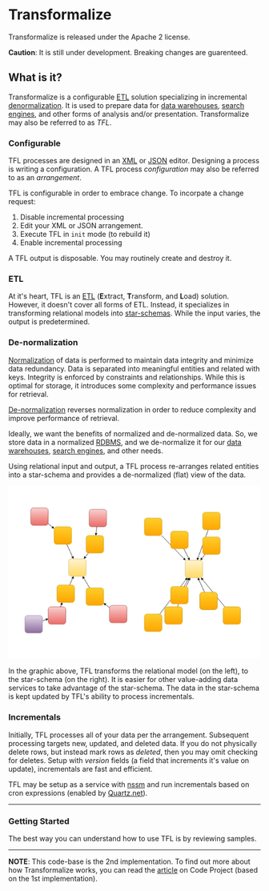 # Transformalize
Transformalize is released under the Apache 2 license.

**Caution**: It is still under development.  Breaking changes are guarenteed.


## What is it?
Transformalize is a configurable [ETL](https://en.wikipedia.org/wiki/Extract,_transform,_load) solution specializing in incremental 
[denormalization](https://en.wikipedia.org/wiki/Denormalization). It is used to prepare data for [data warehouses](https://en.wikipedia.org/wiki/Data_warehouse), 
[search engines](https://en.wikipedia.org/wiki/Search_engine_(computing)), and other 
forms of analysis and/or presentation. Transformalize may also be referred to as *TFL*.


### <a name="CFG"></a>Configurable
TFL processes are designed in an [XML](https://en.wikipedia.org/wiki/XML) or 
[JSON](https://en.wikipedia.org/wiki/JSON) editor. Designing a process is writing a 
configuration. A TFL process *configuration* may also be referred to as an *arrangement*.

TFL is configurable in order to embrace change.  To incorpate a change request:

1. Disable incremental processing
1. Edit your XML or JSON arrangement.
1. Execute TFL in `init` mode (to rebuild it)
1. Enable incremental processing

A TFL output is disposable.  You may routinely create and destroy it.

### <a name="ETL"></a>ETL
At it's heart, TFL is an [ETL](https://en.wikipedia.org/wiki/Extract,_transform,_load) 
(**E**xtract, **T**ransform, and **L**oad) solution. However, it doesn't cover all forms of ETL. 
Instead, it specializes in transforming relational models 
into [star-schemas](https://en.wikipedia.org/wiki/Star_schema).  While the input varies, the 
output is predetermined.

### <a name="DEN"></a>De-normalization
[Normalization](https://en.wikipedia.org/wiki/Database_normalization) of data is 
performed to maintain data integrity and minimize data redundancy. Data is separated into meaningful 
entities and related with keys.  Integrity is enforced by constraints and relationships. While 
this is optimal for storage, it introduces some complexity and performance issues for retrieval.

[De-normalization](https://en.wikipedia.org/wiki/Denormalization) reverses normalization 
in order to reduce complexity and improve performance of retrieval.

Ideally, we want the benefits of normalized and de-normalized data. So, we store 
data in a normalized [RDBMS](https://en.wikipedia.org/wiki/Relational_database_management_system), 
and we de-normalize it for our [data warehouses](https://en.wikipedia.org/wiki/Data_warehouse), 
[search engines](https://en.wikipedia.org/wiki/Search_engine_(computing)), and other needs.

Using relational input and output, a TFL process re-arranges related entities 
into a star-schema and provides a de-normalized (flat) view of the data.

![Relational to Star](Files/er-to-star.png)

In the graphic above, TFL transforms the relational model (on the left), to the star-schema (on the right). 
It is easier for other value-adding data services to take advantage of the star-schema.  The data in 
the star-schema is kept updated by TFL's ability to process incrementals.

### Incrementals
Initially, TFL processes all of your data per the arrangement. Subsequent 
processing targets new, updated, and deleted data. If you do not physically 
delete rows, but instead mark rows as *deleted*, then you may omit checking 
for deletes. Setup with *version* fields (a field that increments it's value on update), 
incrementals are fast and efficient.

TFL may be setup as a service with [nssm](https://nssm.cc) and run 
incrementals based on cron expressions (enabled by [Quartz.net](http://www.quartz-scheduler.net/)).

---

<!--
Currently implemented SQL-based providers are:

* SQL Server
* Postgres
* MySQL
* SQLite

Additional providers do not support de-normalization, but may be used 
to push denormalized data elsewhere. They are:

* ElasticSearch
* SOLR
* Lucene
* Files
* Memory (for other forms of presentation)

-->

### Getting Started

The best way you can understand how to use TFL is by reviewing samples.




---

**NOTE**: This code-base is the 2nd implementation.  To find out more about 
how Transformalize works, you can read the [article](http://www.codeproject.com/Articles/658971/Transformalizing-NorthWind) 
on Code Project (based on the 1st implementation).

 







